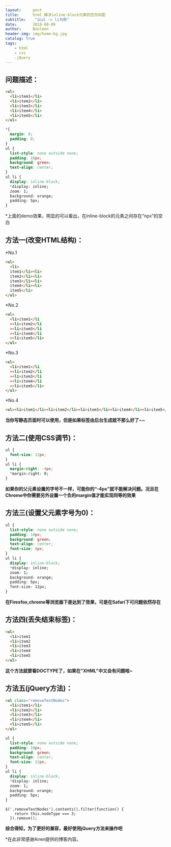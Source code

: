 ```yaml
---
layout:     post
title:      html 解决inline-block元素的空白间距
subtitle:    "以ul -> li为例"
date:       2018-08-09
author:     Booleen
header-img: img/home-bg.jpg
catalog: true
tags:
    - html
    - css
    -jQuery
---
```


## 问题描述：
```html
<ul>
  <li>item1</li>
  <li>item2</li>
  <li>item3</li>
  <li>item4</li>
  <li>item5</li>
</ul>
```
```css
*{
  margin: 0;
  padding: 0;
}
ul {
  list-style: none outside none;
  padding: 10px;
  background: green;
  text-align: center;
}
ul li {
  display: inline-block;
  *display: inline;
  zoom: 1;
  background: orange;
  padding: 5px;
}
```
*上面的demo效果，明显的可以看出，在inline-block的元素之间存在“npx”的空白

## 方法一(改变HTML结构)：
*No.1
```html
<ul>
  <li>
  item1</li><li>
  item2</li><li>
  item3</li><li>
  item4</li><li>
  item5</li>  
</ul>
```
*No.2
```html
<ul>
  <li>item1</li
  ><li>item2</li
  ><li>item3</li
  ><li>item4</li
  ><li>item5</li>  
</ul>
```
*No.3
```html
<ul>
  <li>item1</li
  ><li>item2</li
  ><li>item3</li
  ><li>item4</li
  ><li>item5</li>  
</ul>
```
*No.4
```html
<ul><li>item1</li><li>item2</li><li>item3</li><li>item4</li><li>item5</li></ul>
```
**当你写静态页面时可以使用，但是如果标签由后台生成就不那么好了~~**


## 方法二(使用CSS调节)：
```css
ul {
  font-size: 12px;
}
ul li {
  margin-right: -4px;
  *margin-right: 0;
}
```
**如果你的父元素设置的字号不一样，可能你的“-4px”就不能解决问题。况且在Chrome中你需要另外设置一个负的margin值才能实现同等的效果**

## 方法三(设置父元素字号为0)：
```css
ul {
  list-style: none outside none;
  padding: 10px;
  background: green;
  text-align: center;
  font-size: 0px;
}
ul li {
  display: inline-block;
  *display: inline;
  zoom: 1;
  background: orange;
  padding: 5px;
  font-size: 12px;
}
```
**在Firexfox,chrome等浏览器下是达到了效果，可是在Safari下可问题依然存在**

## 方法四(丢失结束标签)：
```html
<ul>
  <li>item1
  <li>item2
  <li>item3
  <li>item4
  <li>item5
</ul>
```
**这个方法就要看DOCTYPE了，如果在"XHML"中又会有问题啦~**

## 方法五(jQuery方法)：
```html
<ul class="removeTextNodes">
  <li>item1</li>
  <li>item2</li>
  <li>item3</li>
  <li>item4</li>
  <li>item5</li>
</ul>
```
```css
ul {
  list-style: none outside none;
  padding: 10px;
  background: green;
  text-align: center;
  font-size: 12px;
}
ul li {
  display: inline-block;
  *display: inline;
  zoom: 1;
  background: orange;
  padding: 5px;
}
```
```jQuery
$('.removeTextNodes').contents().filter(function() {
    return this.nodeType === 3;
  }).remove();
```
**综合得知，为了更好的兼容，最好使用jQuery方法来操作吧**

*在此非常感谢Airen提供的博客内容。